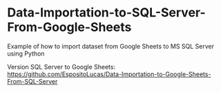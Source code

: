 # Data-Importation-to-SQL-Server-From-Google-Sheets
Example of how to import dataset from Google Sheets to MS SQL Server using Python

Version SQL Server to Google Sheets: https://github.com/EspositoLucas/Data-Importation-to-Google-Sheets-From-SQL-Server

